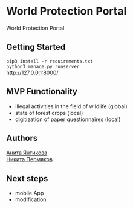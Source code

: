 # World Protection Portal
World Protection Portal

## Getting Started
```pip3 install -r requirements.txt``` <br>
```python3 manage.py runserver``` <br>
http://127.0.0.1:8000/

## MVP Functionality
- illegal activities in the field of wildlife (global)
- state of forest crops (local)
- digitization of paper questionnaires (local)

## Authors
[Анита Янтикова](https://github.com/AnitaJD) <br>
[Никита Пермяков](https://github.com/nikit34)

## Next steps
- mobile App
- modification